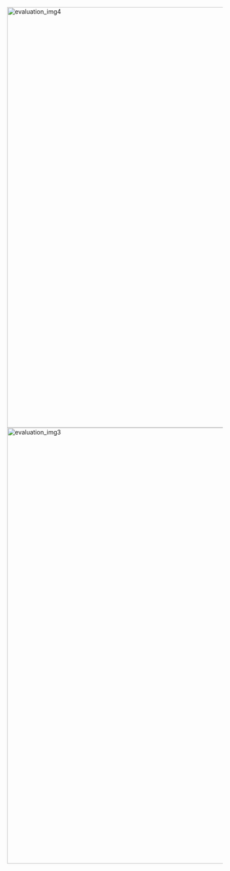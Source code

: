 <img width="1821" height="982" alt="evaluation_img4" src="https://github.com/user-attachments/assets/b512e729-150d-42ac-a2fb-414e2493cc4b" />
<img width="1912" height="1018" alt="evaluation_img3" src="https://github.com/user-attachments/assets/71ec85c4-ba0c-483f-a019-085e1fe22271" />
